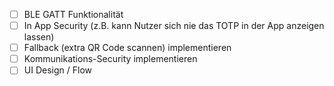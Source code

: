 - [ ] BLE GATT Funktionalität
- [ ] In App Security (z.B. kann Nutzer sich nie das TOTP in der App anzeigen lassen)
- [ ] Fallback (extra QR Code scannen) implementieren
- [ ] Kommunikations-Security implementieren
- [ ] UI Design / Flow